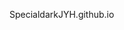 SpecialdarkJYH.github.io

<html>
<head>
<meta charset="UTF-8">

</head>
<body>
<object style="width: 100% height: 1080px" data="https://specialdark.tistory.com/"></object>
</body>
</html>


